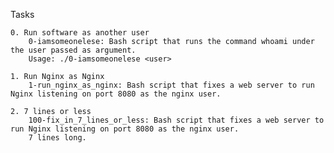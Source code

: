 Tasks

    0. Run software as another user
        0-iamsomeonelese: Bash script that runs the command whoami under the user passed as argument.
        Usage: ./0-iamsomeonelese <user>

    1. Run Nginx as Nginx
        1-run_nginx_as_nginx: Bash script that fixes a web server to run Nginx listening on port 8080 as the nginx user.

    2. 7 lines or less
        100-fix_in_7_lines_or_less: Bash script that fixes a web server to run Nginx listening on port 8080 as the nginx user.
        7 lines long.

